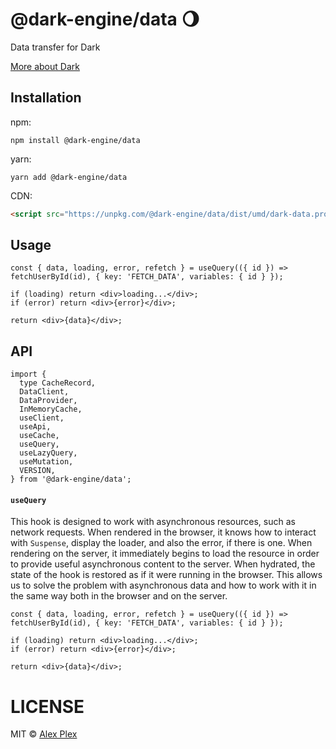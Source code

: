 # @dark-engine/data 🌖

Data transfer for Dark

[More about Dark](https://github.com/atellmer/dark)

## Installation
npm:
```
npm install @dark-engine/data
```

yarn:
```
yarn add @dark-engine/data
```

CDN:
```html
<script src="https://unpkg.com/@dark-engine/data/dist/umd/dark-data.production.min.js"></script>
```

## Usage

```tsx
const { data, loading, error, refetch } = useQuery(({ id }) => fetchUserById(id), { key: 'FETCH_DATA', variables: { id } });

if (loading) return <div>loading...</div>;
if (error) return <div>{error}</div>;

return <div>{data}</div>;
```

## API

```tsx
import {
  type CacheRecord,
  DataClient,
  DataProvider,
  InMemoryCache,
  useClient,
  useApi,
  useCache,
  useQuery,
  useLazyQuery,
  useMutation,
  VERSION,
} from '@dark-engine/data';
```

#### `useQuery`

This hook is designed to work with asynchronous resources, such as network requests. When rendered in the browser, it knows how to interact with `Suspense`, display the loader, and also the error, if there is one. When rendering on the server, it immediately begins to load the resource in order to provide useful asynchronous content to the server. When hydrated, the state of the hook is restored as if it were running in the browser. This allows us to solve the problem with asynchronous data and how to work with it in the same way both in the browser and on the server.

```tsx
const { data, loading, error, refetch } = useQuery(({ id }) => fetchUserById(id), { key: 'FETCH_DATA', variables: { id } });

if (loading) return <div>loading...</div>;
if (error) return <div>{error}</div>;

return <div>{data}</div>;
```

# LICENSE

MIT © [Alex Plex](https://github.com/atellmer)


